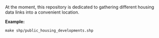 At the moment, this repository is dedicated to gathering different housing data links into a convenient location.

**Example:**

```
make shp/public_housing_developments.shp
```
